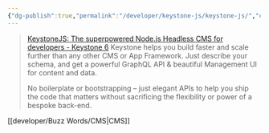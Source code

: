 ```yaml
---
{"dg-publish":true,"permalink":"/developer/keystone-js/keystone-js/","created":"2025-04-09T22:15:52.375-05:00","updated":"2025-04-09T11:37:46.000-05:00"}
---
```


> [KeystoneJS: The superpowered Node.js Headless CMS for developers - Keystone 6](https://keystonejs.com/)
>  Keystone helps you build faster and scale further than any other CMS or App Framework. Just describe your schema, and get a powerful GraphQL API & beautiful Management UI for content and data.
> 
> No boilerplate or bootstrapping – just elegant APIs to help you ship the code that matters without sacrificing the flexibility or power of a bespoke back-end.

 [[developer/Buzz Words/CMS\|CMS]]